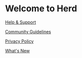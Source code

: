 # Welcome to Herd

[Help & Support](/support.html)

[Community Guidelines](/community-guidelines.html)

[Privacy Policy](/privacy.html)

[What's New](/whats-new.html)
